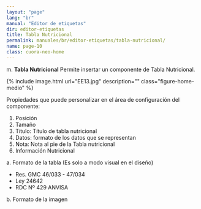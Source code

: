 ```yaml
---
layout: "page"
lang: "br"
manual: "Editor de etiquetas"
dir: editor-etiquetas
title: Tabla Nutricional
permalink: manuales/br/editor-etiquetas/tabla-nutricional/
name: page-10
class: cuora-neo-home
---
```


m.	**Tabla Nutricional**
Permite insertar un componente de Tabla Nutricional.

{% include image.html url="EE13.jpg" description="" class="figure-home-medio" %}

Propiedades que puede personalizar en el área de configuración del componente:
1. Posición
2. Tamaño
3. Título: Título de tabla nutricional
4. Datos: formato de los datos que se representan
5. Nota: Nota al pie de la Tabla nutricional
6. Información Nutricional

a. Formato de la tabla (Es solo a modo visual en el diseño)
- Res. GMC 46/033 - 47/034
- Ley 24642
- RDC Nº 429 ANVISA

b. Formato de la imagen
